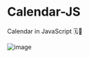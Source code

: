 # Calendar-JS
Calendar in JavaScript 🗓️📆


![image](https://github.com/DhruvJhaJet/Calendar-JS-/assets/116288192/761742d6-eac3-4c4e-990a-fbb833f074ff)
